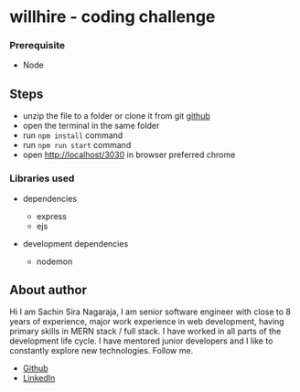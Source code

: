 # willhire - coding challenge

### Prerequisite

- Node

## Steps

- unzip the file to a folder or clone it from git [github](https://github.com/sachin-sn/willhire-coding-challenge.git)
- open the terminal in the same folder
- run `npm install` command
- run `npm run start` command
- open [http://localhost/3030](http://localhost/3030) in browser preferred chrome

### Libraries used

- dependencies

  - express
  - ejs

- development dependencies

  - nodemon

## About author

Hi I am Sachin Sira Nagaraja, I am senior software engineer with close to 8 years of experience, major work experience in web development, having primary skills in MERN stack / full stack. I have worked in all parts of the development life cycle. I have mentored junior developers and I like to constantly explore new technologies.
Follow me.

- [Github](https://github.com/sachin-sn)
- [LinkedIn](https://www.linkedin.com/in/sachin-s-nagaraja/)
